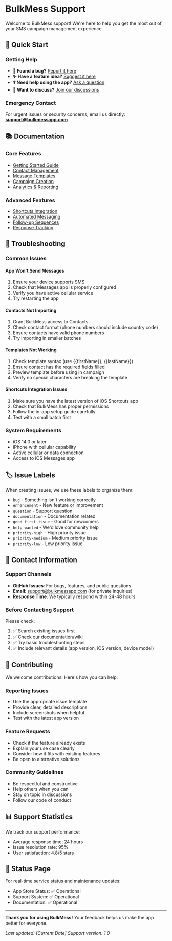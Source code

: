 # BulkMess Support

Welcome to BulkMess support! We're here to help you get the most out of your SMS campaign management experience.

## 🚀 Quick Start

### Getting Help
- **🐛 Found a bug?** [Report it here](https://github.com/yourusername/BulkMess/issues/new?template=bug_report.yml)
- **✨ Have a feature idea?** [Suggest it here](https://github.com/yourusername/BulkMess/issues/new?template=feature_request.yml)
- **❓ Need help using the app?** [Ask a question](https://github.com/yourusername/BulkMess/issues/new?template=support_question.yml)
- **💬 Want to discuss?** [Join our discussions](https://github.com/yourusername/BulkMess/discussions)

### Emergency Contact
For urgent issues or security concerns, email us directly: **support@bulkmessapp.com**

## 📚 Documentation

### Core Features
- [Getting Started Guide](https://github.com/yourusername/BulkMess/wiki/Getting-Started)
- [Contact Management](https://github.com/yourusername/BulkMess/wiki/Contact-Management)
- [Message Templates](https://github.com/yourusername/BulkMess/wiki/Message-Templates)
- [Campaign Creation](https://github.com/yourusername/BulkMess/wiki/Campaign-Creation)
- [Analytics & Reporting](https://github.com/yourusername/BulkMess/wiki/Analytics)

### Advanced Features
- [Shortcuts Integration](https://github.com/yourusername/BulkMess/wiki/Shortcuts-Integration)
- [Automated Messaging](https://github.com/yourusername/BulkMess/wiki/Automated-Messaging)
- [Follow-up Sequences](https://github.com/yourusername/BulkMess/wiki/Follow-up-Sequences)
- [Response Tracking](https://github.com/yourusername/BulkMess/wiki/Response-Tracking)

## 🔧 Troubleshooting

### Common Issues

#### App Won't Send Messages
1. Ensure your device supports SMS
2. Check that Messages app is properly configured
3. Verify you have active cellular service
4. Try restarting the app

#### Contacts Not Importing
1. Grant BulkMess access to Contacts
2. Check contact format (phone numbers should include country code)
3. Ensure contacts have valid phone numbers
4. Try importing in smaller batches

#### Templates Not Working
1. Check template syntax (use {{firstName}}, {{lastName}})
2. Ensure contact has the required fields filled
3. Preview template before using in campaign
4. Verify no special characters are breaking the template

#### Shortcuts Integration Issues
1. Make sure you have the latest version of iOS Shortcuts app
2. Check that BulkMess has proper permissions
3. Follow the in-app setup guide carefully
4. Test with a small batch first

### System Requirements
- iOS 14.0 or later
- iPhone with cellular capability
- Active cellular or data connection
- Access to iOS Messages app

## 🏷️ Issue Labels

When creating issues, we use these labels to organize them:

- `bug` - Something isn't working correctly
- `enhancement` - New feature or improvement
- `question` - Support question
- `documentation` - Documentation related
- `good first issue` - Good for newcomers
- `help wanted` - We'd love community help
- `priority-high` - High priority issue
- `priority-medium` - Medium priority issue
- `priority-low` - Low priority issue

## 📱 Contact Information

### Support Channels
- **GitHub Issues**: For bugs, features, and public questions
- **Email**: support@bulkmessapp.com (for private inquiries)
- **Response Time**: We typically respond within 24-48 hours

### Before Contacting Support
Please check:
1. ✅ Search existing issues first
2. ✅ Check our documentation/wiki
3. ✅ Try basic troubleshooting steps
4. ✅ Include relevant details (app version, iOS version, device model)

## 🤝 Contributing

We welcome contributions! Here's how you can help:

### Reporting Issues
- Use the appropriate issue template
- Provide clear, detailed descriptions
- Include screenshots when helpful
- Test with the latest app version

### Feature Requests
- Check if the feature already exists
- Explain your use case clearly
- Consider how it fits with existing features
- Be open to alternative solutions

### Community Guidelines
- Be respectful and constructive
- Help others when you can
- Stay on topic in discussions
- Follow our code of conduct

## 📊 Support Statistics

We track our support performance:
- Average response time: 24 hours
- Issue resolution rate: 95%
- User satisfaction: 4.8/5 stars

## 🔄 Status Page

For real-time service status and maintenance updates:
- App Store Status: ✅ Operational
- Support System: ✅ Operational
- Documentation: ✅ Operational

---

**Thank you for using BulkMess!** Your feedback helps us make the app better for everyone.

*Last updated: [Current Date]*
*Support version: 1.0*